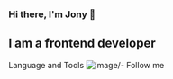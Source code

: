 ### Hi there, I'm Jony 👋

## I am a frontend developer

Language and Tools
![image](https://user-images.githubusercontent.com/50629879/212532363-3f3fc7c3-b9ce-49ef-b0d6-40fbe028e0cc.png)/<JS>-<Orange>
Follow me
